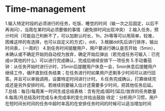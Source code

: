# Time-management
1.输入特定时段的必须进行的任务，吃饭、睡觉的时间（输一次之后固定，以后不再询问），当周在某时间必须要做的事情（避免排时间出现冲突）
2.输入任务，预计时间（可能自己判断不了，可以加默认时长，1h，2h等等可以用简单，较难，困难这样的有选择，也可以自定义的方式），ddl，
3.根据ddl先后进行排序，输出时间表，（一周的）
4.到任务时间提醒用户，用户要进行确认是否开始（5min），未确认或不确定开始则自动视为放弃，确定开始后弹出（若完成任务可输入：已完成or其他的什么）可以进行完成确认，完成后继续安排下一项任务
5.手动番茄钟：从任务开始时进行计时，25min后提醒用户休息一会，5min休息后提醒用户继续工作，循环直到任务结束；在任务进行时如果用户还剩多少时间可以进行回答。并且可以单独调用，设置特定时间进行计时。
6.任务完成确认，打算继续完成还是另外安排时间，若继续则要输入估计还需要多少时间，把其他任务后延。
7.总结：每日/每周某一时间生成总结表格：含有完成/超时/延后/放弃的任务数量
8.每周/月总结及时完成与未完成率的变化并给出鼓励
待定：分析用户习惯，用户在短时间长时间的任务中超时率高的在安排任务时间的时候可以适当增加时间
